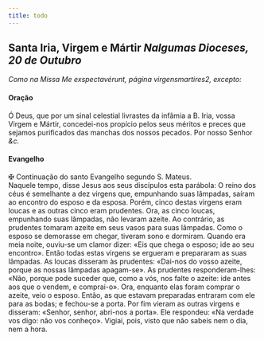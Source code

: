 ```yaml
---
title: todo
---
```

<h2 class="text-center">Santa Iria, Virgem e Mártir <em>Nalgumas Dioceses, 20 de Outubro</em></h2>

<em>Como na Missa Me exspectavérunt, página virgensmartires2, excepto:</em>

<h4 class="text-center">Oração</h4>
<div class="container-fluid">
<div class="row">
<div class="dropcap text-justify">

</div>
<div class="dropcap text-justify">
Ó Deus, que por um sinal celestial livrastes da infâmia a B. Iria, vossa Virgem e Mártir, concedei-nos propício pelos seus méritos e preces que sejamos purificados das manchas dos nossos pecados. Por nosso Senhor <em>&c.</em>
</div>
</div>
</div>

<h4 class="text-center">Evangelho</h4>
<div class="container-fluid">
<div class="row">
<div class="text-justify">

</div>
<div class="text-justify">
<span class="text-danger">&#10016;</span> Continuação do santo Evangelho segundo S. Mateus.
</div>
<div class="dropcap text-justify">

</div>
<div class="dropcap text-justify">
Naquele tempo, disse Jesus aos seus discípulos esta parábola: O reino dos céus é semelhante a dez virgens que, empunhando suas lâmpadas, saíram ao encontro do esposo e da esposa. Porém, cinco destas virgens eram loucas e as outras cinco eram prudentes. Ora, as cinco loucas, empunhando suas lâmpadas, não levaram azeite. Ao contrário, as prudentes tomaram azeite em seus vasos para suas lâmpadas. Como o esposo se demorasse em chegar, tiveram sono e dormiram. Quando era meia noite, ouviu-se um clamor dizer: «Eis que chega o esposo; ide ao seu encontro». Então todas estas virgens se ergueram e prepararam as suas lâmpadas. As loucas disseram às prudentes: «Dai-nos do vosso azeite, porque as nossas lâmpadas apagam-se». As prudentes responderam-lhes: «Não, porque pode suceder que, como a vós, nos falte o azeite: ide antes aos que o vendem, e comprai-o». Ora, enquanto elas foram comprar o azeite, veio o esposo. Então, as que estavam preparadas entraram com ele para as bodas; e fechou-se a porta. Por fim vieram as outras virgens e disseram: «Senhor, senhor, abri-nos a porta». Ele respondeu: «Na verdade vos digo: não vos conheço». Vigiai, pois, visto que não sabeis nem o dia, nem a hora.
</div>
</div>
</div>